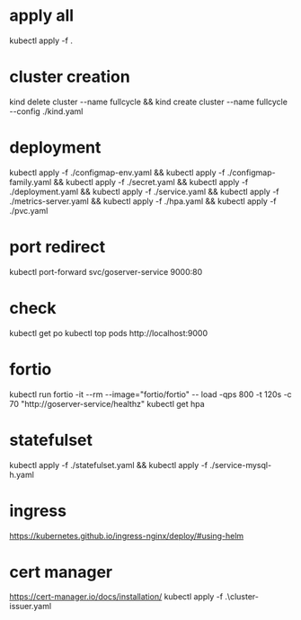 # apply all
kubectl apply -f .

# cluster creation
kind delete cluster --name fullcycle &&
kind create cluster --name fullcycle --config ./kind.yaml

# deployment
kubectl apply -f ./configmap-env.yaml &&
kubectl apply -f ./configmap-family.yaml &&
kubectl apply -f ./secret.yaml &&
kubectl apply -f ./deployment.yaml &&
kubectl apply -f ./service.yaml &&
kubectl apply -f ./metrics-server.yaml &&
kubectl apply -f ./hpa.yaml &&
kubectl apply -f ./pvc.yaml

# port redirect
kubectl port-forward svc/goserver-service 9000:80

# check
kubectl get po
kubectl top pods
http://localhost:9000

# fortio
kubectl run fortio -it --rm --image="fortio/fortio" -- load -qps 800 -t 120s -c 70 "http://goserver-service/healthz"
kubectl get hpa

# statefulset
kubectl apply -f ./statefulset.yaml &&
kubectl apply -f ./service-mysql-h.yaml

# ingress
https://kubernetes.github.io/ingress-nginx/deploy/#using-helm

# cert manager
https://cert-manager.io/docs/installation/
kubectl apply -f .\cluster-issuer.yaml